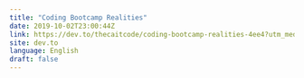 ```yaml
---
title: "Coding Bootcamp Realities"
date: 2019-10-02T23:00:44Z
link: https://dev.to/thecaitcode/coding-bootcamp-realities-4ee4?utm_medium=RSS&utm_source=news.12bit.vn
site: dev.to
language: English
draft: false
---
```

